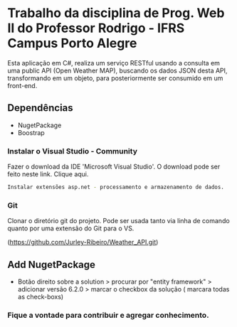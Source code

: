# Trabalho da disciplina de Prog. Web II do Professor Rodrigo - IFRS Campus Porto Alegre

Esta aplicação em C#, realiza um serviço RESTful usando a consulta em uma public API (Open Weather MAP), buscando os dados JSON desta API, transformando em um objeto, para posteriormente ser consumido em um front-end.


## Dependências

- NugetPackage
- Boostrap


### Instalar o Visual Studio - Community

Fazer o download da IDE 'Microsoft Visual Studio'. O download pode ser feito neste link. Clique aqui.

```bash
Instalar extensões asp.net - processamento e armazenamento de dados.
```

### Git

Clonar o diretório git do projeto. Pode ser usada tanto via linha de comando quanto por uma extensão do Git para o VS.

(https://github.com/Jurley-Ribeiro/Weather_API.git)


## Add NugetPackage

- Botão direito sobre a solution > procurar por "entity framework" > adicionar versão 6.2.0 > marcar o checkbox da solução ( marcara todas as check-boxs)

### Fique a vontade para contribuir e agregar conhecimento. 
